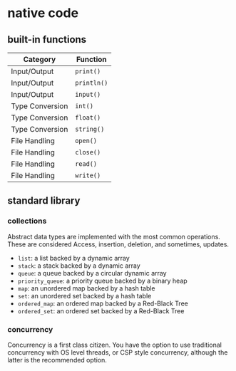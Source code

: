 # native code

## built-in functions

| Category              | Function            |
|-----------------------|---------------------|
| Input/Output          | `print()`           |
| Input/Output          | `println()`         |
| Input/Output          | `input()`           |
| Type Conversion       | `int()`             |
| Type Conversion       | `float()`           |
| Type Conversion       | `string()`          |
| File Handling         | `open()`            |
| File Handling         | `close()`           |
| File Handling         | `read()`            |
| File Handling         | `write()`           |

## standard library

### collections

Abstract data types are implemented with the most common operations. These are considered Access, insertion, deletion, and sometimes, updates.

- `list`: a list backed by a dynamic array
- `stack`: a stack backed by a dynamic array
- `queue`: a queue backed by a circular dynamic array
- `priority_queue`: a priority queue backed by a binary heap
- `map`: an unordered map backed by a hash table
- `set`: an unordered set backed by a hash table
- `ordered_map`: an ordered map backed by a Red-Black Tree
- `ordered_set`: an ordered set backed by a Red-Black Tree

### concurrency

Concurrency is a first class citizen. You have the option to use traditional concurrency with OS level threads, or CSP style concurrency, although the latter is the recommended option.
